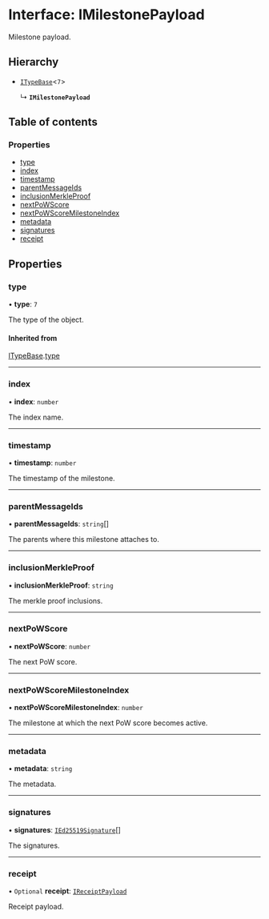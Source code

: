 # Interface: IMilestonePayload

Milestone payload.

## Hierarchy

- [`ITypeBase`](ITypeBase.md)<``7``\>

  ↳ **`IMilestonePayload`**

## Table of contents

### Properties

- [type](IMilestonePayload.md#type)
- [index](IMilestonePayload.md#index)
- [timestamp](IMilestonePayload.md#timestamp)
- [parentMessageIds](IMilestonePayload.md#parentmessageids)
- [inclusionMerkleProof](IMilestonePayload.md#inclusionmerkleproof)
- [nextPoWScore](IMilestonePayload.md#nextpowscore)
- [nextPoWScoreMilestoneIndex](IMilestonePayload.md#nextpowscoremilestoneindex)
- [metadata](IMilestonePayload.md#metadata)
- [signatures](IMilestonePayload.md#signatures)
- [receipt](IMilestonePayload.md#receipt)

## Properties

### type

• **type**: ``7``

The type of the object.

#### Inherited from

[ITypeBase](ITypeBase.md).[type](ITypeBase.md#type)

___

### index

• **index**: `number`

The index name.

___

### timestamp

• **timestamp**: `number`

The timestamp of the milestone.

___

### parentMessageIds

• **parentMessageIds**: `string`[]

The parents where this milestone attaches to.

___

### inclusionMerkleProof

• **inclusionMerkleProof**: `string`

The merkle proof inclusions.

___

### nextPoWScore

• **nextPoWScore**: `number`

The next PoW score.

___

### nextPoWScoreMilestoneIndex

• **nextPoWScoreMilestoneIndex**: `number`

The milestone at which the next PoW score becomes active.

___

### metadata

• **metadata**: `string`

The metadata.

___

### signatures

• **signatures**: [`IEd25519Signature`](IEd25519Signature.md)[]

The signatures.

___

### receipt

• `Optional` **receipt**: [`IReceiptPayload`](IReceiptPayload.md)

Receipt payload.
